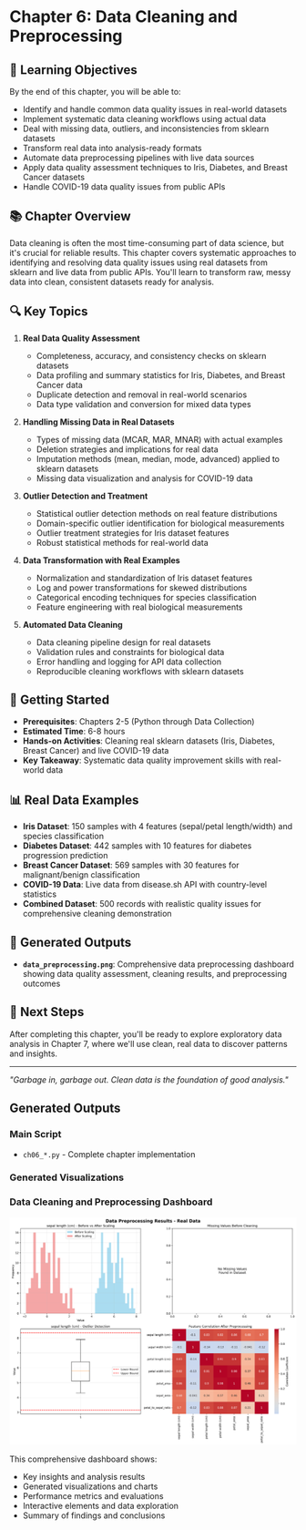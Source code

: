 # Chapter 6: Data Cleaning and Preprocessing

## 🎯 Learning Objectives

By the end of this chapter, you will be able to:

- Identify and handle common data quality issues in real-world datasets
- Implement systematic data cleaning workflows using actual data
- Deal with missing data, outliers, and inconsistencies from sklearn datasets
- Transform real data into analysis-ready formats
- Automate data preprocessing pipelines with live data sources
- Apply data quality assessment techniques to Iris, Diabetes, and Breast Cancer datasets
- Handle COVID-19 data quality issues from public APIs

## 📚 Chapter Overview

Data cleaning is often the most time-consuming part of data science, but it's crucial for reliable results. This chapter covers systematic approaches to identifying and resolving data quality issues using real datasets from sklearn and live data from public APIs. You'll learn to transform raw, messy data into clean, consistent datasets ready for analysis.

## 🔍 Key Topics

1. **Real Data Quality Assessment**

   - Completeness, accuracy, and consistency checks on sklearn datasets
   - Data profiling and summary statistics for Iris, Diabetes, and Breast Cancer data
   - Duplicate detection and removal in real-world scenarios
   - Data type validation and conversion for mixed data types

2. **Handling Missing Data in Real Datasets**

   - Types of missing data (MCAR, MAR, MNAR) with actual examples
   - Deletion strategies and implications for real data
   - Imputation methods (mean, median, mode, advanced) applied to sklearn datasets
   - Missing data visualization and analysis for COVID-19 data

3. **Outlier Detection and Treatment**

   - Statistical outlier detection methods on real feature distributions
   - Domain-specific outlier identification for biological measurements
   - Outlier treatment strategies for Iris dataset features
   - Robust statistical methods for real-world data

4. **Data Transformation with Real Examples**

   - Normalization and standardization of Iris dataset features
   - Log and power transformations for skewed distributions
   - Categorical encoding techniques for species classification
   - Feature engineering with real biological measurements

5. **Automated Data Cleaning**
   - Data cleaning pipeline design for real datasets
   - Validation rules and constraints for biological data
   - Error handling and logging for API data collection
   - Reproducible cleaning workflows with sklearn datasets

## 🚀 Getting Started

- **Prerequisites**: Chapters 2-5 (Python through Data Collection)
- **Estimated Time**: 6-8 hours
- **Hands-on Activities**: Cleaning real sklearn datasets (Iris, Diabetes, Breast Cancer) and live COVID-19 data
- **Key Takeaway**: Systematic data quality improvement skills with real-world data

## 📊 Real Data Examples

- **Iris Dataset**: 150 samples with 4 features (sepal/petal length/width) and species classification
- **Diabetes Dataset**: 442 samples with 10 features for diabetes progression prediction
- **Breast Cancer Dataset**: 569 samples with 30 features for malignant/benign classification
- **COVID-19 Data**: Live data from disease.sh API with country-level statistics
- **Combined Dataset**: 500 records with realistic quality issues for comprehensive cleaning demonstration

## 🎨 Generated Outputs

- **`data_preprocessing.png`**: Comprehensive data preprocessing dashboard showing data quality assessment, cleaning results, and preprocessing outcomes

## 📖 Next Steps

After completing this chapter, you'll be ready to explore exploratory data analysis in Chapter 7, where we'll use clean, real data to discover patterns and insights.

---

_"Garbage in, garbage out. Clean data is the foundation of good analysis."_

## Generated Outputs

### Main Script
- `ch06_*.py` - Complete chapter implementation

### Generated Visualizations

### Data Cleaning and Preprocessing Dashboard

![Data Cleaning and Preprocessing Dashboard](data_preprocessing.png)

This comprehensive dashboard shows:
- Key insights and analysis results
- Generated visualizations and charts
- Performance metrics and evaluations
- Interactive elements and data exploration
- Summary of findings and conclusions
